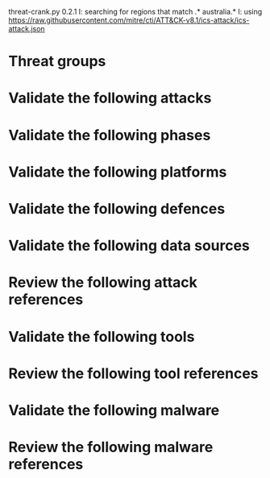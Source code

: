 threat-crank.py 0.2.1
I: searching for regions that match .* australia.*
I: using https://raw.githubusercontent.com/mitre/cti/ATT&CK-v8.1/ics-attack/ics-attack.json
# Threat groups


# Validate the following attacks


# Validate the following phases


# Validate the following platforms


# Validate the following defences


# Validate the following data sources


# Review the following attack references


# Validate the following tools


# Review the following tool references


# Validate the following malware


# Review the following malware references


